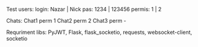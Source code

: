 Test users:
login: Nazar | Nick
pas: 1234 | 123456
permis: 1 | 2

Chats:
Chat1 perm 1
Chat2 perm 2
Chat3 perm -

Requriment libs:
PyJWT, Flask, flask_socketio, requests, websocket-client, socketio
